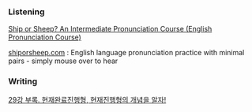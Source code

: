### Listening

[Ship or Sheep? An Intermediate Pronunciation Course (English Pronunciation Course)](http://www.goodreads.com/book/show/1660847.Ship_or_Sheep_An_Intermediate_Pronunciation_Course)

[shiporsheep.com](http://www.shiporsheep.com) : English language pronunciation practice with minimal pairs  -  simply mouse over to hear

### Writing

[29강 부록. 현재완료진행형, 현재진행형의 개념을 알자!](http://hakmalyoung.tistory.com/104)

